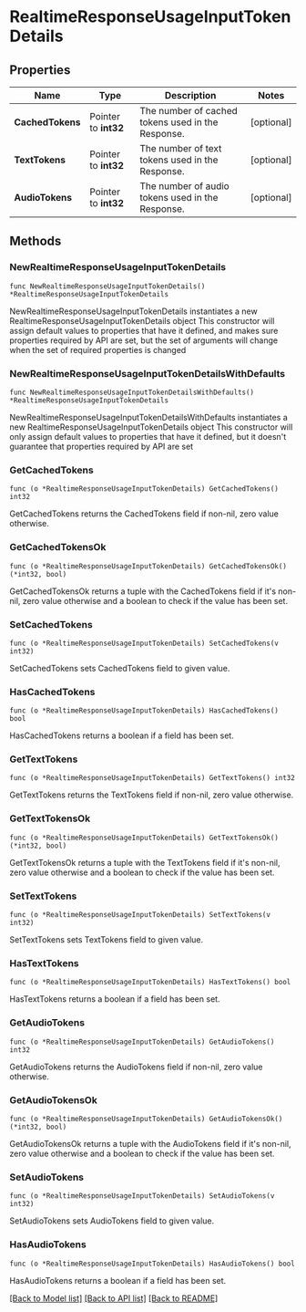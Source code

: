 # RealtimeResponseUsageInputTokenDetails

## Properties

Name | Type | Description | Notes
------------ | ------------- | ------------- | -------------
**CachedTokens** | Pointer to **int32** | The number of cached tokens used in the Response. | [optional] 
**TextTokens** | Pointer to **int32** | The number of text tokens used in the Response. | [optional] 
**AudioTokens** | Pointer to **int32** | The number of audio tokens used in the Response. | [optional] 

## Methods

### NewRealtimeResponseUsageInputTokenDetails

`func NewRealtimeResponseUsageInputTokenDetails() *RealtimeResponseUsageInputTokenDetails`

NewRealtimeResponseUsageInputTokenDetails instantiates a new RealtimeResponseUsageInputTokenDetails object
This constructor will assign default values to properties that have it defined,
and makes sure properties required by API are set, but the set of arguments
will change when the set of required properties is changed

### NewRealtimeResponseUsageInputTokenDetailsWithDefaults

`func NewRealtimeResponseUsageInputTokenDetailsWithDefaults() *RealtimeResponseUsageInputTokenDetails`

NewRealtimeResponseUsageInputTokenDetailsWithDefaults instantiates a new RealtimeResponseUsageInputTokenDetails object
This constructor will only assign default values to properties that have it defined,
but it doesn't guarantee that properties required by API are set

### GetCachedTokens

`func (o *RealtimeResponseUsageInputTokenDetails) GetCachedTokens() int32`

GetCachedTokens returns the CachedTokens field if non-nil, zero value otherwise.

### GetCachedTokensOk

`func (o *RealtimeResponseUsageInputTokenDetails) GetCachedTokensOk() (*int32, bool)`

GetCachedTokensOk returns a tuple with the CachedTokens field if it's non-nil, zero value otherwise
and a boolean to check if the value has been set.

### SetCachedTokens

`func (o *RealtimeResponseUsageInputTokenDetails) SetCachedTokens(v int32)`

SetCachedTokens sets CachedTokens field to given value.

### HasCachedTokens

`func (o *RealtimeResponseUsageInputTokenDetails) HasCachedTokens() bool`

HasCachedTokens returns a boolean if a field has been set.

### GetTextTokens

`func (o *RealtimeResponseUsageInputTokenDetails) GetTextTokens() int32`

GetTextTokens returns the TextTokens field if non-nil, zero value otherwise.

### GetTextTokensOk

`func (o *RealtimeResponseUsageInputTokenDetails) GetTextTokensOk() (*int32, bool)`

GetTextTokensOk returns a tuple with the TextTokens field if it's non-nil, zero value otherwise
and a boolean to check if the value has been set.

### SetTextTokens

`func (o *RealtimeResponseUsageInputTokenDetails) SetTextTokens(v int32)`

SetTextTokens sets TextTokens field to given value.

### HasTextTokens

`func (o *RealtimeResponseUsageInputTokenDetails) HasTextTokens() bool`

HasTextTokens returns a boolean if a field has been set.

### GetAudioTokens

`func (o *RealtimeResponseUsageInputTokenDetails) GetAudioTokens() int32`

GetAudioTokens returns the AudioTokens field if non-nil, zero value otherwise.

### GetAudioTokensOk

`func (o *RealtimeResponseUsageInputTokenDetails) GetAudioTokensOk() (*int32, bool)`

GetAudioTokensOk returns a tuple with the AudioTokens field if it's non-nil, zero value otherwise
and a boolean to check if the value has been set.

### SetAudioTokens

`func (o *RealtimeResponseUsageInputTokenDetails) SetAudioTokens(v int32)`

SetAudioTokens sets AudioTokens field to given value.

### HasAudioTokens

`func (o *RealtimeResponseUsageInputTokenDetails) HasAudioTokens() bool`

HasAudioTokens returns a boolean if a field has been set.


[[Back to Model list]](../README.md#documentation-for-models) [[Back to API list]](../README.md#documentation-for-api-endpoints) [[Back to README]](../README.md)


